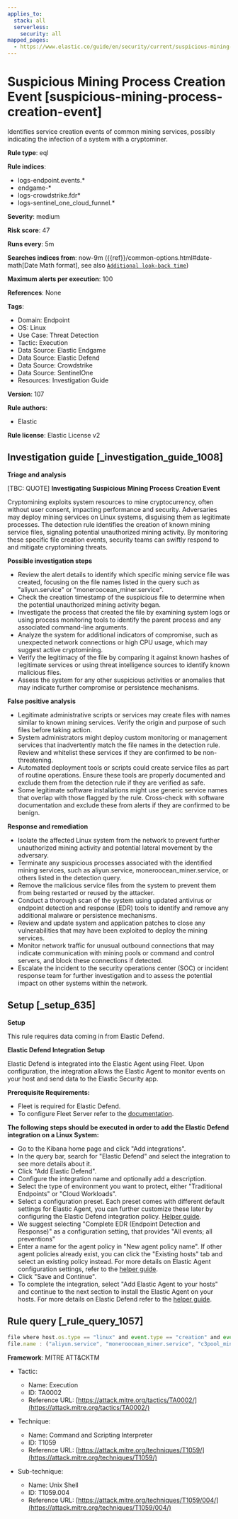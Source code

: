 ```yaml
---
applies_to:
  stack: all
  serverless:
    security: all
mapped_pages:
  - https://www.elastic.co/guide/en/security/current/suspicious-mining-process-creation-event.html
---
```


# Suspicious Mining Process Creation Event [suspicious-mining-process-creation-event]

Identifies service creation events of common mining services, possibly indicating the infection of a system with a cryptominer.

**Rule type**: eql

**Rule indices**:

* logs-endpoint.events.*
* endgame-*
* logs-crowdstrike.fdr*
* logs-sentinel_one_cloud_funnel.*

**Severity**: medium

**Risk score**: 47

**Runs every**: 5m

**Searches indices from**: now-9m ({{ref}}/common-options.html#date-math[Date Math format], see also [`Additional look-back time`](docs-content://solutions/security/detect-and-alert/create-detection-rule.md#rule-schedule))

**Maximum alerts per execution**: 100

**References**: None

**Tags**:

* Domain: Endpoint
* OS: Linux
* Use Case: Threat Detection
* Tactic: Execution
* Data Source: Elastic Endgame
* Data Source: Elastic Defend
* Data Source: Crowdstrike
* Data Source: SentinelOne
* Resources: Investigation Guide

**Version**: 107

**Rule authors**:

* Elastic

**Rule license**: Elastic License v2

## Investigation guide [_investigation_guide_1008]

**Triage and analysis**

[TBC: QUOTE]
**Investigating Suspicious Mining Process Creation Event**

Cryptomining exploits system resources to mine cryptocurrency, often without user consent, impacting performance and security. Adversaries may deploy mining services on Linux systems, disguising them as legitimate processes. The detection rule identifies the creation of known mining service files, signaling potential unauthorized mining activity. By monitoring these specific file creation events, security teams can swiftly respond to and mitigate cryptomining threats.

**Possible investigation steps**

* Review the alert details to identify which specific mining service file was created, focusing on the file names listed in the query such as "aliyun.service" or "moneroocean_miner.service".
* Check the creation timestamp of the suspicious file to determine when the potential unauthorized mining activity began.
* Investigate the process that created the file by examining system logs or using process monitoring tools to identify the parent process and any associated command-line arguments.
* Analyze the system for additional indicators of compromise, such as unexpected network connections or high CPU usage, which may suggest active cryptomining.
* Verify the legitimacy of the file by comparing it against known hashes of legitimate services or using threat intelligence sources to identify known malicious files.
* Assess the system for any other suspicious activities or anomalies that may indicate further compromise or persistence mechanisms.

**False positive analysis**

* Legitimate administrative scripts or services may create files with names similar to known mining services. Verify the origin and purpose of such files before taking action.
* System administrators might deploy custom monitoring or management services that inadvertently match the file names in the detection rule. Review and whitelist these services if they are confirmed to be non-threatening.
* Automated deployment tools or scripts could create service files as part of routine operations. Ensure these tools are properly documented and exclude them from the detection rule if they are verified as safe.
* Some legitimate software installations might use generic service names that overlap with those flagged by the rule. Cross-check with software documentation and exclude these from alerts if they are confirmed to be benign.

**Response and remediation**

* Isolate the affected Linux system from the network to prevent further unauthorized mining activity and potential lateral movement by the adversary.
* Terminate any suspicious processes associated with the identified mining services, such as aliyun.service, moneroocean_miner.service, or others listed in the detection query.
* Remove the malicious service files from the system to prevent them from being restarted or reused by the attacker.
* Conduct a thorough scan of the system using updated antivirus or endpoint detection and response (EDR) tools to identify and remove any additional malware or persistence mechanisms.
* Review and update system and application patches to close any vulnerabilities that may have been exploited to deploy the mining services.
* Monitor network traffic for unusual outbound connections that may indicate communication with mining pools or command and control servers, and block these connections if detected.
* Escalate the incident to the security operations center (SOC) or incident response team for further investigation and to assess the potential impact on other systems within the network.


## Setup [_setup_635]

**Setup**

This rule requires data coming in from Elastic Defend.

**Elastic Defend Integration Setup**

Elastic Defend is integrated into the Elastic Agent using Fleet. Upon configuration, the integration allows the Elastic Agent to monitor events on your host and send data to the Elastic Security app.

**Prerequisite Requirements:**

* Fleet is required for Elastic Defend.
* To configure Fleet Server refer to the [documentation](docs-content://reference/ingestion-tools/fleet/fleet-server.md).

**The following steps should be executed in order to add the Elastic Defend integration on a Linux System:**

* Go to the Kibana home page and click "Add integrations".
* In the query bar, search for "Elastic Defend" and select the integration to see more details about it.
* Click "Add Elastic Defend".
* Configure the integration name and optionally add a description.
* Select the type of environment you want to protect, either "Traditional Endpoints" or "Cloud Workloads".
* Select a configuration preset. Each preset comes with different default settings for Elastic Agent, you can further customize these later by configuring the Elastic Defend integration policy. [Helper guide](docs-content://solutions/security/configure-elastic-defend/configure-an-integration-policy-for-elastic-defend.md).
* We suggest selecting "Complete EDR (Endpoint Detection and Response)" as a configuration setting, that provides "All events; all preventions"
* Enter a name for the agent policy in "New agent policy name". If other agent policies already exist, you can click the "Existing hosts" tab and select an existing policy instead. For more details on Elastic Agent configuration settings, refer to the [helper guide](docs-content://reference/ingestion-tools/fleet/agent-policy.md).
* Click "Save and Continue".
* To complete the integration, select "Add Elastic Agent to your hosts" and continue to the next section to install the Elastic Agent on your hosts. For more details on Elastic Defend refer to the [helper guide](docs-content://solutions/security/configure-elastic-defend/install-elastic-defend.md).


## Rule query [_rule_query_1057]

```js
file where host.os.type == "linux" and event.type == "creation" and event.action : ("creation", "file_create_event") and
file.name : ("aliyun.service", "moneroocean_miner.service", "c3pool_miner.service", "pnsd.service", "apache4.service", "pastebin.service", "xvf.service")
```

**Framework**: MITRE ATT&CKTM

* Tactic:

    * Name: Execution
    * ID: TA0002
    * Reference URL: [https://attack.mitre.org/tactics/TA0002/](https://attack.mitre.org/tactics/TA0002/)

* Technique:

    * Name: Command and Scripting Interpreter
    * ID: T1059
    * Reference URL: [https://attack.mitre.org/techniques/T1059/](https://attack.mitre.org/techniques/T1059/)

* Sub-technique:

    * Name: Unix Shell
    * ID: T1059.004
    * Reference URL: [https://attack.mitre.org/techniques/T1059/004/](https://attack.mitre.org/techniques/T1059/004/)



